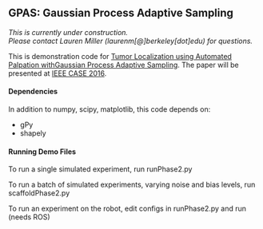 ## GPAS: Gaussian Process Adaptive Sampling

*This is currently under construction.  
Please contact Lauren Miller (laurenm[@]berkeley[dot]edu) for questions.*

This is demonstration code for [Tumor  Localization  using  Automated  Palpation  withGaussian  Process  Adaptive  Sampling](http://www.lmiller.me/uploads/5/2/3/4/52340331/2016_case_palpationstrategy__7_.pdf). The paper will be presented at [IEEE CASE 2016](http://case2016.org).

#### Dependencies

In addition to numpy, scipy, matplotlib, this code depends on:
- gPy
- shapely

#### Running Demo Files
To run a single simulated experiment, run runPhase2.py

To run a batch of simulated experiments, varying noise and bias levels, run scaffoldPhase2.py 

To run an experiment on the robot, edit configs in runPhase2.py and run (needs ROS)


